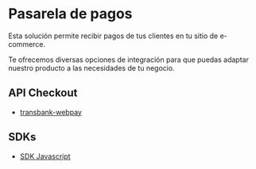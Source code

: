 # Pasarela de pagos

Esta solución permite recibir pagos de tus clientes en tu sitio de e-commerce.

Te ofrecemos diversas opciones de integración para que puedas adaptar nuestro producto a las necesidades de tu negocio.

## API Checkout

- [transbank-webpay](transbank-webpay/introduction.md)

## SDKs

- [SDK Javascript](https://github.com/walmartdigital/midas-dev-portal/blob/master/README.md) 

